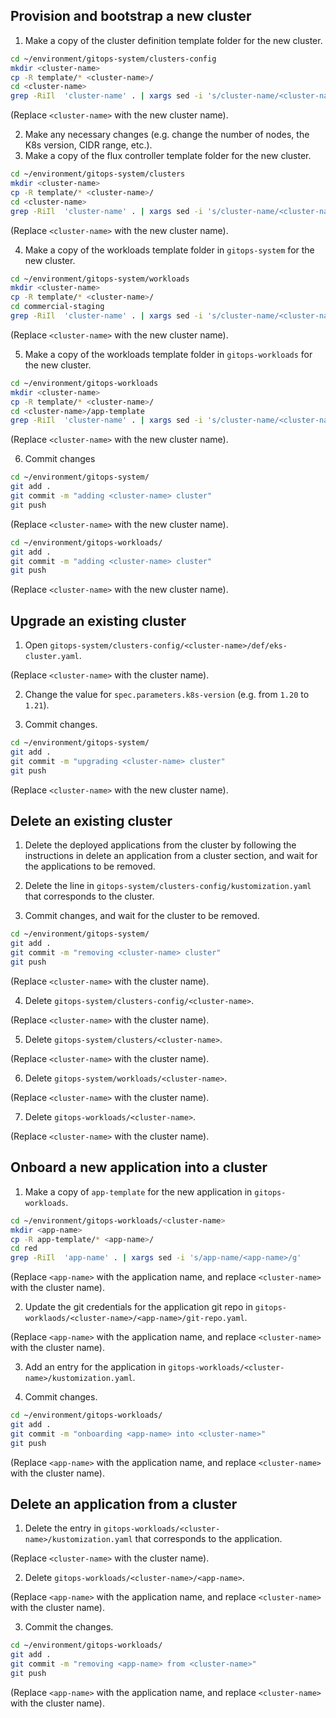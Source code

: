 ## Provision and bootstrap a new cluster
1. Make a copy of the cluster definition template folder for the new cluster.

```bash
cd ~/environment/gitops-system/clusters-config
mkdir <cluster-name>
cp -R template/* <cluster-name>/
cd <cluster-name>
grep -RiIl  'cluster-name' . | xargs sed -i 's/cluster-name/<cluster-name>/g'
```
(Replace `<cluster-name>` with the new cluster name).

2. Make any necessary changes (e.g. change the number of nodes, the K8s version, CIDR range, etc.).
3. Make a copy of the flux controller template folder for the new cluster.

```bash
cd ~/environment/gitops-system/clusters
mkdir <cluster-name>
cp -R template/* <cluster-name>/
cd <cluster-name>
grep -RiIl  'cluster-name' . | xargs sed -i 's/cluster-name/<cluster-name>/g'
```
(Replace `<cluster-name>` with the new cluster name).

4. Make a copy of the workloads template folder in `gitops-system` for the new cluster.

```bash
cd ~/environment/gitops-system/workloads
mkdir <cluster-name>
cp -R template/* <cluster-name>/
cd commercial-staging
grep -RiIl  'cluster-name' . | xargs sed -i 's/cluster-name/<cluster-name>/g'
```
(Replace `<cluster-name>` with the new cluster name).

5. Make a copy of the workloads template folder in `gitops-workloads` for the new cluster.

```bash
cd ~/environment/gitops-workloads
mkdir <cluster-name>
cp -R template/* <cluster-name>/
cd <cluster-name>/app-template
grep -RiIl  'cluster-name' . | xargs sed -i 's/cluster-name/<cluster-name>/g'
```
(Replace `<cluster-name>` with the new cluster name).

6. Commit changes
```bash
cd ~/environment/gitops-system/
git add .
git commit -m "adding <cluster-name> cluster"
git push
```
(Replace `<cluster-name>` with the new cluster name).

```bash
cd ~/environment/gitops-workloads/
git add .
git commit -m "adding <cluster-name> cluster"
git push
```
(Replace `<cluster-name>` with the new cluster name).

## Upgrade an existing cluster
1. Open `gitops-system/clusters-config/<cluster-name>/def/eks-cluster.yaml`.

(Replace `<cluster-name>` with the cluster name).

2. Change the value for `spec.parameters.k8s-version` (e.g. from `1.20` to `1.21`).

3. Commit changes.
```bash
cd ~/environment/gitops-system/
git add .
git commit -m "upgrading <cluster-name> cluster"
git push
```
(Replace `<cluster-name>` with the new cluster name).

## Delete an existing cluster
1. Delete the deployed applications from the cluster by following the instructions in delete an application from a cluster section, and wait for the applications to be removed.

2. Delete the line in `gitops-system/clusters-config/kustomization.yaml` that corresponds to the cluster.
3. Commit changes, and wait for the cluster to be removed.

```bash
cd ~/environment/gitops-system/
git add .
git commit -m "removing <cluster-name> cluster"
git push
```
(Replace `<cluster-name>` with the cluster name).

4. Delete `gitops-system/clusters-config/<cluster-name>`.

(Replace `<cluster-name>` with the cluster name).

5. Delete `gitops-system/clusters/<cluster-name>`.

(Replace `<cluster-name>` with the cluster name).

6. Delete `gitops-system/workloads/<cluster-name>`.

(Replace `<cluster-name>` with the cluster name).

7. Delete `gitops-workloads/<cluster-name>`.

(Replace `<cluster-name>` with the cluster name).


## Onboard a new application into a cluster

1. Make a copy of `app-template` for the new application in `gitops-workloads`.

```bash
cd ~/environment/gitops-workloads/<cluster-name>
mkdir <app-name>
cp -R app-template/* <app-name>/
cd red
grep -RiIl  'app-name' . | xargs sed -i 's/app-name/<app-name>/g'
```

(Replace `<app-name>` with the application name, and replace `<cluster-name>` with the cluster name).

2. Update the git credentials for the application git repo in `gitops-worklaods/<cluster-name>/<app-name>/git-repo.yaml`.

(Replace `<app-name>` with the application name, and replace `<cluster-name>` with the cluster name).

3. Add an entry for the application in `gitops-workloads/<cluster-name>/kustomization.yaml`.

4. Commit changes.

```bash
cd ~/environment/gitops-workloads/
git add .
git commit -m "onboarding <app-name> into <cluster-name>"
git push
```
(Replace `<app-name>` with the application name, and replace `<cluster-name>` with the cluster name).

## Delete an application from a cluster

1. Delete the entry in `gitops-workloads/<cluster-name>/kustomization.yaml` that corresponds to the application.

(Replace `<cluster-name>` with the cluster name).

2. Delete `gitops-workloads/<cluster-name>/<app-name>`.

(Replace `<app-name>` with the application name, and replace `<cluster-name>` with the cluster name).

3. Commit the changes.

```bash
cd ~/environment/gitops-workloads/
git add .
git commit -m "removing <app-name> from <cluster-name>"
git push
```

(Replace `<app-name>` with the application name, and replace `<cluster-name>` with the cluster name).
